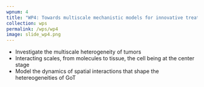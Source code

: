 ```yaml
---
wpnum: 4
title: "WP4: Towards multiscale mechanistic models for innovative treatments"
collection: wps
permalink: /wps/wp4
image: slide_wp4.png
---
```



- Investigate the multiscale heterogeneity of tumors
- Interacting scales, from molecules to tissue, the cell being at the center stage
- Model the dynamics of spatial interactions that shape the hetereogeneities of GoT

